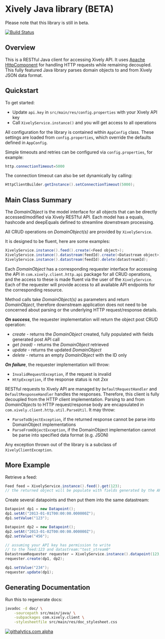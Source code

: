 # Xively Java library (BETA)

Please note that this library is still in beta.

[![Build Status](https://travis-ci.org/xively/Xively4J.png?branch=master)](https://travis-ci.org/xively/Xively4J)

## Overview

This is a RESTful Java client for accessing Xively API. It uses [Apache HttpComponent](http://hc.apache.org/) for handling HTTP requests while remaining decoupled.
This fully featured Java library parses domain objects to and from Xively JSON data format.

## Quickstart

To get started:

- Update `api.key` in `src/main/res/config.properties` with your Xively API key 
- Call `XivelyService.instance()` and you will get access to all operations

All configuration for the library is contained within `AppConfig` class.
These settings are loaded from `config.properties`, which override the defaults defined in `AppConfig`.

Simple timeouts and retries can be configured via `config.properties`, for example:

```Java
http.connectionTimeout=5000
```

The connection timeout can also be set dynamically by calling:

```Java
HttpClientBuilder.getInstance().setConnectionTimeout(5000);
```

## Main Class Summary

The _DomainObject_ is the model interface for all objects that can be directly accessed/modified via Xively RESTful API.
Each model has a equals, hashcode and deepEquals defined to streamline downstream processing.

All CRUD operations on _DomainObject(s)_ are provided by `XivelyService`.

It is designed to be fluent, here are some examples:

```Java
XivelyService.instance().feed().create(<Feed object>);
XivelyService.instance().datastream(feedId).create(<Datastream object>);
XivelyService.instance().datastream(feedId).delete(datastreamId);
```

Each _DomainObject_ has a corresponding requester interface for accessing the API in `com.xively.client.http.api` package for all CRUD operations, and the access to these is made fluent via the user of the `XivelyService`.
Each of the requester will provide access to all available API endpoints for the corresponding resource.

Method calls take _DomainObject(s)_ as parameters and return _DomainObject_, therefore downstream application does not need to be concerned about parsing or the underlying HTTP request/response details.

***On success***, the requester implementation will return the object post CRUD operation:

- _create_ - returns the _DomainObject_ created, fully populated with fields generated post API call
- _get (read)_ - returns the _DomainObject_ retrieved
- _update_ - returns the updated _DomainObject_
- _delete_ - returns an empty _DomainObject_ with the ID only

***On failure***, the requester implementation will throw:

- `InvalidRequestException`, if the request is invalid
- `HttpException`, if the response status is not _2xx_

RESTful requests to Xively API are managed by `DefaultRequestHandler` and `DefaultResponseHandler` handles the responses.
Therefore, this client is fully decoupled from the HTTP client implementation.
Parsing to and from _DomainObjects_ to HTTP request/response body are encapsulated in `com.xively.client.http.util.ParseUtil`.
It may throw:

- `ParseToObjectException`, if the returned response cannot be parse into DomainObject implementations
- `ParseFromObjectException`, if the DomainObject implementation cannot be parse into specified data format (e.g. JSON)

Any exception thrown out of the library is a subclass of `XivelyClientException`.


## More Example

Retrieve a feed:

```Java
Feed feed = XivelyService.instance().feed().get(123);
// the returned object will be populate with fields generated by the API
```

Create several datapoints and then put them into the same datastream:

```Java
Datapoint dp1 = new Datapoint();
dp1.setAt("2013-01-01T00:00:00.000000Z");
dp1.setValue("123");

Datapoint dp2 = new Datapoint();
dp2.setAt("2013-01-02T00:00:00.000000Z");
dp2.setValue("456");

// assuming your API key has permission to write
// to the feed:123 and datastream:"test_stream0"
DatastreamRequester requester = XivelyService.instance().datapoint(123, "test_stream-0");
requester.create(dp1, dp2);

dp1.setValue("234");
requester.update(dp1);
```

## Generating Documentation

Run this to regenerate docs:

```Bash
javadoc -d doc/ \
	-sourcepath src/main/java/ \
	-subpackages com.xively.client \
	-stylesheetfile src/main/res/doc_stylesheet.css
```
[![githalytics.com alpha](https://cruel-carlota.pagodabox.com/d9a7d4737a3b94c9446d616fadcf8059 "githalytics.com")](http://githalytics.com/xively/Xively4J)
